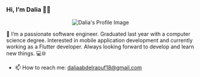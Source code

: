 ### Hi, I’m Dalia 👋🏻


<p align="center">
  <img src="https://github.com/DaliaAbdelraouf/DaliaAbdelraouf/assets/65053223/3fa998b3-ae11-44e9-bed2-4ef83e844b1c" alt="Dalia's Profile Image">
</p>

🌟 I’m a passionate software engineer. Graduated last year with a computer science degree. Interested in mobile application development and currently working as a Flutter developer. Always looking forward to develop and learn new things. 💻🌐

- 📫 How to reach me: daliaabdelraouf18@gmail.com

<!--
**DaliaAbdelraouf/DaliaAbdelraouf** is a ✨ _special_ ✨ repository because its `README.md` (this file) appears on your GitHub profile.

Here are some ideas to get you started:

- 🔭 I’m currently working on ...
- 🌱 I’m currently learning ...
- 👯 I’m looking to collaborate on ...
- 🤔 I’m looking for help with ...
- 💬 Ask me about ...
- 📫 How to reach me: ...
- 😄 Pronouns: ...
- ⚡ Fun fact: ...
-->
